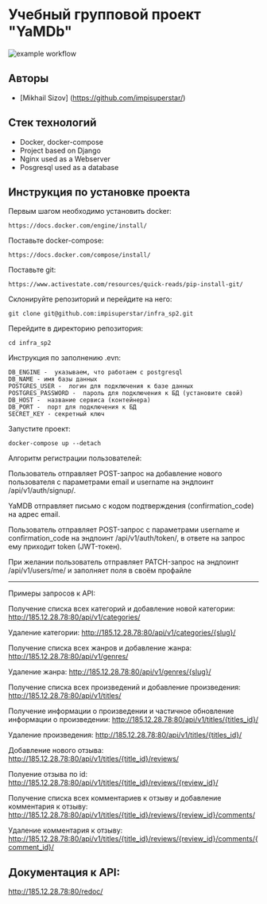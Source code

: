 # Учебный групповой проект "YaMDb"

![example workflow](https://github.com/impisuperstar/yamdb_final/actions/workflows/Django-app%20workflow)

## Авторы
- [Mikhail Sizov] (https://github.com/impisuperstar/)

## Стек технологий
- Docker, docker-compose
- Project based on Django
- Nginx used as a Webserver
- Posgresql used as a database

## Инструкция по установке проекта
Первым шагом необходимо установить docker:
```
https://docs.docker.com/engine/install/
```

Поставьте docker-compose:
```
https://docs.docker.com/compose/install/
```

Поставьте git:
```
https://www.activestate.com/resources/quick-reads/pip-install-git/
```

Склонируйте репозиторий и перейдите на него:
```
git clone git@github.com:impisuperstar/infra_sp2.git
```

Перейдите в директорию репозитория:
```
cd infra_sp2
```
Инструкция по заполнению .evn:
```
DB_ENGINE -  указываем, что работаем с postgresql
DB_NAME - имя базы данных
POSTGRES_USER -  логин для подключения к базе данных
POSTGRES_PASSWORD -  пароль для подключения к БД (установите свой)
DB_HOST -  название сервиса (контейнера)
DB_PORT -  порт для подключения к БД
SECRET_KEY - секретный ключ
```

Запустите проект:
```
docker-compose up --detach
```

Алгоритм регистрации пользователей:

Пользователь отправляет POST-запрос на добавление нового пользователя с параметрами email и username на эндпоинт /api/v1/auth/signup/.

YaMDB отправляет письмо с кодом подтверждения (confirmation_code) на адрес email.

Пользователь отправляет POST-запрос с параметрами username и confirmation_code на эндпоинт /api/v1/auth/token/, в ответе на запрос ему приходит token (JWT-токен).

При желании пользователь отправляет PATCH-запрос на эндпоинт /api/v1/users/me/ и заполняет поля в своём профайле
________________________________________________________________________
Примеры запросов к API:

Получение списка всех категорий и добавление новой категории: http://185.12.28.78:80/api/v1/categories/

Удаление категории: http://185.12.28.78:80/api/v1/categories/{slug}/

Получение списка всех жанров и добавление жанра: http://185.12.28.78:80/api/v1/genres/

Удаление жанра: http://185.12.28.78:80/api/v1/genres/{slug}/

Получение списка всех произведений и добавление произведения: http://185.12.28.78:80/api/v1/titles/

Получение информации о произведении и частичное обновление информации о произведении: http://185.12.28.78:80/api/v1/titles/{titles_id}/

Удаление произведения: http://185.12.28.78:80/api/v1/titles/{titles_id}/

Добавление нового отзыва: http://185.12.28.78:80/api/v1/titles/{title_id}/reviews/

Полуение отзыва по id: http://185.12.28.78:80/api/v1/titles/{title_id}/reviews/{review_id}/

Получение списка всех комментариев к отзыву и добавление комментария к отзыву: http://185.12.28.78:80/api/v1/titles/{title_id}/reviews/{review_id}/comments/

Удаление комментария к отзыву: http://185.12.28.78:80/api/v1/titles/{title_id}/reviews/{review_id}/comments/{comment_id}/

## Документация к API:

http://185.12.28.78:80/redoc/
